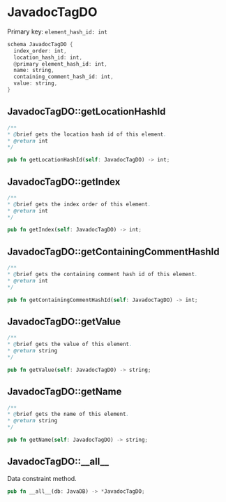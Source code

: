 # JavadocTagDO

Primary key: `element_hash_id: int`

```rust
schema JavadocTagDO {
  index_order: int,
  location_hash_id: int,
  @primary element_hash_id: int,
  name: string,
  containing_comment_hash_id: int,
  value: string,
}
```
## JavadocTagDO::getLocationHashId

```java
/**
* @brief gets the location hash id of this element.
* @return int
*/
```
```rust
pub fn getLocationHashId(self: JavadocTagDO) -> int;
```
## JavadocTagDO::getIndex

```java
/**
* @brief gets the index order of this element.
* @return int
*/
```
```rust
pub fn getIndex(self: JavadocTagDO) -> int;
```
## JavadocTagDO::getContainingCommentHashId

```java
/**
* @brief gets the containing comment hash id of this element.
* @return int
*/
```
```rust
pub fn getContainingCommentHashId(self: JavadocTagDO) -> int;
```
## JavadocTagDO::getValue

```java
/**
* @brief gets the value of this element.
* @return string
*/
```
```rust
pub fn getValue(self: JavadocTagDO) -> string;
```
## JavadocTagDO::getName

```java
/**
* @brief gets the name of this element.
* @return string
*/
```
```rust
pub fn getName(self: JavadocTagDO) -> string;
```
## JavadocTagDO::\_\_all\_\_

Data constraint method.

```rust
pub fn __all__(db: JavaDB) -> *JavadocTagDO;
```
